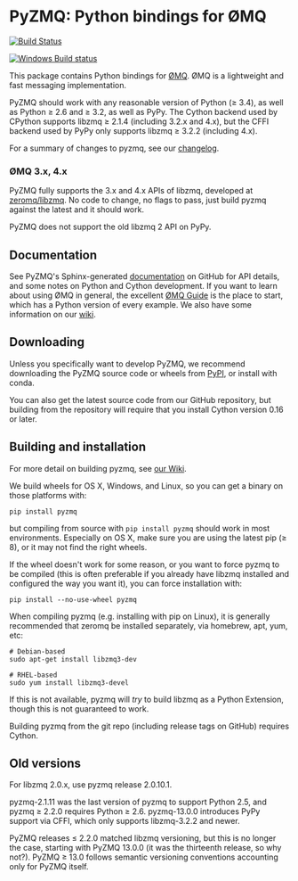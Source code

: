 # PyZMQ: Python bindings for ØMQ

[![Build Status](https://travis-ci.org/zeromq/pyzmq.svg?branch=master)](https://travis-ci.org/zeromq/pyzmq)

[![Windows Build status](https://ci.appveyor.com/api/projects/status/ugoid0r2fnq8sr56/branch/master?svg=true)](https://ci.appveyor.com/project/minrk/pyzmq/branch/master)

This package contains Python bindings for [ØMQ](http://www.zeromq.org).
ØMQ is a lightweight and fast messaging implementation.

PyZMQ should work with any reasonable version of Python (≥ 3.4),
as well as Python ≥ 2.6 and ≥ 3.2, as well as PyPy.
The Cython backend used by CPython supports libzmq ≥ 2.1.4 (including 3.2.x and 4.x),
but the CFFI backend used by PyPy only supports libzmq ≥ 3.2.2 (including 4.x).

For a summary of changes to pyzmq, see our
[changelog](https://pyzmq.readthedocs.org/en/latest/changelog.html).

### ØMQ 3.x, 4.x

PyZMQ fully supports the 3.x and 4.x APIs of libzmq,
developed at [zeromq/libzmq](https://github.com/zeromq/libzmq).
No code to change, no flags to pass,
just build pyzmq against the latest and it should work.

PyZMQ does not support the old libzmq 2 API on PyPy.

## Documentation

See PyZMQ's Sphinx-generated
[documentation](https://zeromq.github.io/pyzmq) on GitHub for API
details, and some notes on Python and Cython development. If you want to
learn about using ØMQ in general, the excellent [ØMQ
Guide](http://zguide.zeromq.org/py:all) is the place to start, which has a
Python version of every example. We also have some information on our
[wiki](https://github.com/zeromq/pyzmq/wiki).

## Downloading

Unless you specifically want to develop PyZMQ, we recommend downloading
the PyZMQ source code or wheels from
[PyPI](https://pypi.io/projects/pyzmq),
or install with conda.

You can also get the latest source code from our GitHub repository, but
building from the repository will require that you install Cython
version 0.16 or later.

## Building and installation

For more detail on building pyzmq, see [our Wiki](https://github.com/zeromq/pyzmq/wiki/Building-and-Installing-PyZMQ).

We build wheels for OS X, Windows, and Linux, so you can get a binary on those platforms with:

    pip install pyzmq

but compiling from source with `pip install pyzmq` should work in most environments.
Especially on OS X, make sure you are using the latest pip (≥ 8), or it may not find the right wheels.

If the wheel doesn't work for some reason, or you want to force pyzmq to be compiled
(this is often preferable if you already have libzmq installed and configured the way you want it),
you can force installation with:

    pip install --no-use-wheel pyzmq

When compiling pyzmq (e.g. installing with pip on Linux),
it is generally recommended that zeromq be installed separately,
via homebrew, apt, yum, etc:

    # Debian-based
    sudo apt-get install libzmq3-dev

    # RHEL-based
    sudo yum install libzmq3-devel

If this is not available, pyzmq will *try* to build libzmq as a Python Extension,
though this is not guaranteed to work.

Building pyzmq from the git repo (including release tags on GitHub) requires Cython.

## Old versions

For libzmq 2.0.x, use pyzmq release 2.0.10.1.

pyzmq-2.1.11 was the last version of pyzmq to support Python 2.5,
and pyzmq ≥ 2.2.0 requires Python ≥ 2.6.
pyzmq-13.0.0 introduces PyPy support via CFFI, which only supports libzmq-3.2.2 and newer.

PyZMQ releases ≤ 2.2.0 matched libzmq versioning, but this is no longer the case,
starting with PyZMQ 13.0.0 (it was the thirteenth release, so why not?).
PyZMQ ≥ 13.0 follows semantic versioning conventions accounting only for PyZMQ itself.

